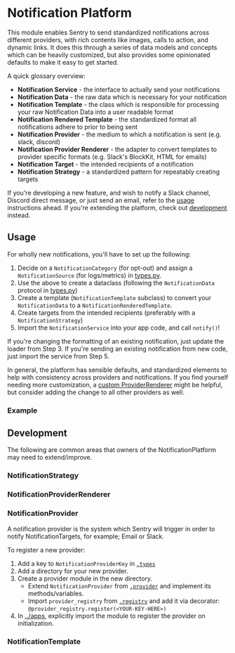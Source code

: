 # Notification Platform

This module enables Sentry to send standardized notifications across different providers, with rich contents
like images, calls to action, and dynamic links. It does this through a series of data models and concepts which can be heavily customized,
but also provides some opinionated defaults to make it easy to get started.

A quick glossary overview:

- **Notification Service** - the interface to actually send your notifications
- **Notification Data** - the raw data which is necessary for your notification
- **Notification Template** - the class which is responsible for processing your raw Notification Data into a user readable format
- **Notification Rendered Template** - the standardized format all notifications adhere to prior to being sent
- **Notification Provider** - the medium to which a notification is sent (e.g. slack, discord)
- **Notification Provider Renderer** - the adapter to convert templates to provider specific formats (e.g. Slack's BlockKit, HTML for emails)
- **Notification Target** - the intended recipients of a notification
- **Notification Strategy** - a standardized pattern for repeatably creating targets

If you're developing a new feature, and wish to notify a Slack channel, Discord direct message, or just send an email,
refer to the [usage](#usage) instructions ahead. If you're extending the platform, check out [development](#development) instead.

## Usage

For wholly new notifications, you'll have to set up the following:

1. Decide on a `NotificationCategory` (for opt-out) and assign a `NotificationSource` (for logs/metrics) in [types.py](./types.py).
2. Use the above to create a dataclass (following the `NotificationData` protocol in [types.py](./types.py))
3. Create a template (`NotificationTemplate` subclass) to convert your `NotificationData` to a `NotificationRenderedTemplate`.
4. Create targets from the intended recipients (preferably with a `NotificationStrategy`)
5. Import the `NotificationService` into your app code, and call `notify()`!

If you're changing the formatting of an existing notification, just update the loader from Step 3.
If you're sending an existing notification from new code, just import the service from Step 5.

In general, the platform has sensible defaults, and standardized elements to help with consistency across providers and notifications.
If you find yourself needing more customization, a [custom ProviderRenderer](#notificationproviderrenderer) might be helpful, but consider adding the change to all other providers as well.

### Example

<!-- TODO(ecosystem): Add example here -->

## Development

The following are common areas that owners of the NotificationPlatform may need to extend/improve.

### NotificationStrategy

<!-- TODO(ecosystem): Add guidance here -->

### NotificationProviderRenderer

<!-- TODO(ecosystem): Add guidance here -->

### NotificationProvider

A notification provider is the system which Sentry will trigger in order to notify NotificationTargets, for example; Email or Slack.

To register a new provider:

1. Add a key to `NotificationProviderKey` in [`.types`](./types.py)
2. Add a directory for your new provider.
3. Create a provider module in the new directory.
   - Extend `NotificationProvider` from [`.provider`](./provider.py) and implement its methods/variables.
   - Import `provider_registry` from [`.registry`](./registry.py) and add it via decorator: `@provider_registry.register(<YOUR-KEY-HERE>)`
4. In [../apps](../apps.py), explicitly import the module to register the provider on initialization.

### NotificationTemplate

<!-- TODO(ecosystem): Add guidance here -->
